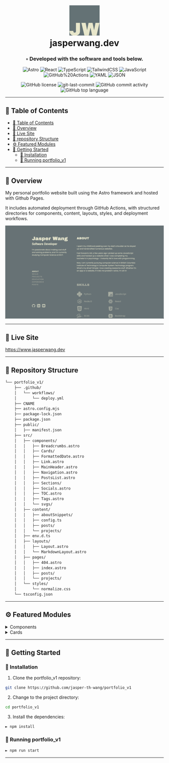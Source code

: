 <div align="center">
<h1 align="center">
<img src="./public/favicon-96x96.png" width="96" />
<br>jasperwang.dev</h1>
<h3>◦ Developed with the software and tools below.</h3>

<p align="center">
<img src="https://img.shields.io/badge/Astro-FF5D01.svg?style=flat-square&logo=Astro&logoColor=white" alt="Astro" />
<img src="https://img.shields.io/badge/React-20232A?style=flat-square&logo=react&logoColor=61DAFB" alt="React" />
<img src="https://img.shields.io/badge/TypeScript-3178C6.svg?style=flat-square&logo=TypeScript&logoColor=white" alt="TypeScript" />
<img src="https://img.shields.io/badge/Tailwind_CSS-38B2AC?style=flat-square&logo=tailwind-css&logoColor=white" alt="TailwindCSS" />
<img src="https://img.shields.io/badge/JavaScript-F7DF1E.svg?style=flat-square&logo=JavaScript&logoColor=black" alt="JavaScript" />
<img src="https://img.shields.io/badge/GitHub%20Actions-2088FF.svg?style=flat-square&logo=GitHub-Actions&logoColor=white" alt="GitHub%20Actions" />
<img src="https://img.shields.io/badge/YAML-CB171E.svg?style=flat-square&logo=YAML&logoColor=white" alt="YAML" />
<img src="https://img.shields.io/badge/JSON-000000.svg?style=flat-square&logo=JSON&logoColor=white" alt="JSON" />
</p>
<img src="https://img.shields.io/github/license/jasper-th-wang/portfolio_v1?style=flat-square&color=5D6D7E" alt="GitHub license" />
<img src="https://img.shields.io/github/last-commit/jasper-th-wang/portfolio_v1?style=flat-square&color=5D6D7E" alt="git-last-commit" />
<img src="https://img.shields.io/github/commit-activity/m/jasper-th-wang/portfolio_v1?style=flat-square&color=5D6D7E" alt="GitHub commit activity" />
<img src="https://img.shields.io/github/languages/top/jasper-th-wang/portfolio_v1?style=flat-square&color=5D6D7E" alt="GitHub top language" />
</div>

---

## 📖 Table of Contents

- [📖 Table of Contents](#-table-of-contents)
- [📍 Overview](#-overview)
- [🎈 Live Site](#-live-site)
- [📂 repository Structure](#-repository-structure)
- [⚙️ Featured Modules](#-featured-modules)
- [🚀 Getting Started](#-getting-started)
  - [🔧 Installation](#-installation)
  - [🤖 Running portfolio_v1](#-running-portfolio_v1)

---

## 📍 Overview

My personal portfolio website built using the Astro framework and hosted with Github Pages.

It includes automated deployment through GitHub Actions, with structured directories for components, content, layouts, styles, and deployment workflows.

<img src="./src/assets/images/portfolio.png" alt="my portfolio page" />

---

## 🎈 Live Site

https://www.jasperwang.dev

---

## 📂 Repository Structure

```sh
└── portfolio_v1/
    ├── .github/
    │   └── workflows/
    │       └── deploy.yml
    ├── CNAME
    ├── astro.config.mjs
    ├── package-lock.json
    ├── package.json
    ├── public/
    │   ├── manifest.json
    ├── src/
    │   ├── components/
    │   │   ├── Breadcrumbs.astro
    │   │   ├── Cards/
    │   │   ├── FormattedDate.astro
    │   │   ├── Link.astro
    │   │   ├── MainHeader.astro
    │   │   ├── Navigation.astro
    │   │   ├── PostsList.astro
    │   │   ├── Sections/
    │   │   ├── Socials.astro
    │   │   ├── TOC.astro
    │   │   ├── Tags.astro
    │   │   └── svgs/
    │   ├── content/
    │   │   ├── aboutSnippets/
    │   │   ├── config.ts
    │   │   ├── posts/
    │   │   └── projects/
    │   ├── env.d.ts
    │   ├── layouts/
    │   │   ├── Layout.astro
    │   │   └── MarkdownLayout.astro
    │   ├── pages/
    │   │   ├── 404.astro
    │   │   ├── index.astro
    │   │   ├── posts/
    │   │   └── projects/
    │   └── styles/
    │       └── normalize.css
    └── tsconfig.json

```

---

## ⚙️ Featured Modules

<details closed><summary>Components</summary>

| File                                                                                                               | Summary                                                                                                                                                                                                                                                                                                                                                                                                                                                                                                              |
| ------------------------------------------------------------------------------------------------------------------ | -------------------------------------------------------------------------------------------------------------------------------------------------------------------------------------------------------------------------------------------------------------------------------------------------------------------------------------------------------------------------------------------------------------------------------------------------------------------------------------------------------------------- |
| [Link.astro](https://github.com/jasper-th-wang/portfolio_v1/blob/main/src/components/Link.astro)                   | The `Link.astro` component generates an anchor tag with customizable text and URL, which includes an arrow icon indicating a redirect or link. If the `redirect` prop is true, a `RedirectArrow` icon is displayed; otherwise, a `LinkArrow` is used. Style rules enhance the visual interaction, such as color changes and icon movement on hover, and specific styles are applied for wider screens using media queries.                                                                                           |
| [PostsList.astro](https://github.com/jasper-th-wang/portfolio_v1/blob/main/src/components/PostsList.astro)         | The `PostsList.astro` component generates a styled list of post links for a static site. It imports `CollectionEntry` from Astro and `FormattedDate` for date formatting. The `posts` array from props, each representing a post, is mapped to list items (`<li>`) containing an anchor (`<a>`) that links to the post's URL (using the slug) and displays the post title alongside the formatted publication date. Style rules ensure list items have no bullets and are spaced, with flex layout for post details. |
| [Navigation.astro](https://github.com/jasper-th-wang/portfolio_v1/blob/main/src/components/Navigation.astro)       | The `Navigation.astro` component dynamically generates a navigation menu from a list of strings provided as props. Each navigation item is transformed into an uppercase link with a hover effect, pointing to an anchor on the page. The menu is designed to be hidden on screens smaller than 1024px width and becomes visible on larger screens, adhering to responsive design principles. The CSS included defines styling for the menu and applies transitions to the navigation items.                         |
| [FormattedDate.astro](https://github.com/jasper-th-wang/portfolio_v1/blob/main/src/components/FormattedDate.astro) | The `FormattedDate.astro` component receives a `date` prop, converts it into an ISO string for the `datetime` attribute, and displays it in a human-readable format (e.g., Jan 1, 2021) within a `time` HTML element. This format is localized to English (US) with abbreviated month names and numeric years and days. This component is part of a larger portfolio project structured with content, styling, and automated deployment workflow.                                                                    |
| [Socials.astro](https://github.com/jasper-th-wang/portfolio_v1/blob/main/src/components/Socials.astro)             | The `Socials.astro` component creates a social media icon bar with links to GitHub, LinkedIn, and email. Each icon is imported as an Astro component and wraps an anchor tag directing users to respective URLs, with these actions opening in a new tab. The component is styled to be a flexible row with hover effects, enhancing icon visibility on mouseover.                                                                                                                                                   |
| [TOC.astro](https://github.com/jasper-th-wang/portfolio_v1/blob/main/src/components/TOC.astro)                     | The `TOC.astro` component generates a table of contents (TOC) from markdown content, including headings up to the third level. It converts markdown to an abstract syntax tree (MDAST), extracts the TOC, and then renders it as HTML. If no headings are found, it logs an error and indicates that no headings are present. The TOC is styled to be hidden on small screens and visible on screens wider than 1024 pixels.                                                                                         |
| [Breadcrumbs.astro](https://github.com/jasper-th-wang/portfolio_v1/blob/main/src/components/Breadcrumbs.astro)     | The code defines a Breadcrumbs component for a web application using the Astro framework. It creates navigation links from the current URL path, transforming each segment into a clickable breadcrumb, while the first crumb always represents Home. It ensures the last crumb is styled as the current page and places dividers between crumbs. The styling specifies the appearance and behavior of the breadcrumbs, with dynamic color changes on hover and for the current link.                                |
| [MainHeader.astro](https://github.com/jasper-th-wang/portfolio_v1/blob/main/src/components/MainHeader.astro)       | The `MainHeader.astro` component dynamically renders a page header with optional title, subtitle, and details, varying its presentation based on the `isHome` prop. On the homepage, it includes a navigation bar and social media links. For other pages, it displays breadcrumbs. Additionally, it can show a Table of Contents if `content` is provided. Styling adapts for large screens, with a sticky header for widescreen displays and differing layouts between the homepage and other pages.               |
| [Tags.astro](https://github.com/jasper-th-wang/portfolio_v1/blob/main/src/components/Tags.astro)                   | The `Tags.astro` component takes an array of `tags` as a prop and maps over them to display each tag as an inline element with a specific styling. It features a wrapping container with flex display and a set gap, alongside styled tag elements with a border and border-radius, creating a visual group of tags often used for categorizing content like projects or blog posts in a portfolio website.                                                                                                          |

</details>

<details closed><summary>Cards</summary>

| File                                                                                                                 | Summary                                                                                                                                                                                                                                                                                                                                                                                                                                                                      |
| -------------------------------------------------------------------------------------------------------------------- | ---------------------------------------------------------------------------------------------------------------------------------------------------------------------------------------------------------------------------------------------------------------------------------------------------------------------------------------------------------------------------------------------------------------------------------------------------------------------------- |
| [ResumeCard.astro](https://github.com/jasper-th-wang/portfolio_v1/blob/main/src/components/Cards/ResumeCard.astro)   | The `ResumeCard.astro` component presents an individual's professional experience entry with a style definition, taking `timespan`, `title`, `organization`, and an optional `description` as props, and rendering them within a card-like structure. If `description` is provided, it will be displayed in a paragraph tag. The embedded stylesheet sets visual aspects of the card such as margins, font style, and opacity.                                               |
| [ProjectCard.astro](https://github.com/jasper-th-wang/portfolio_v1/blob/main/src/components/Cards/ProjectCard.astro) | The `ProjectCard.astro` component renders a project card with a customizable class, an image, and project information including title, description, optional GitHub and live link URLs, an optional blog post link, and tags. It uses a `Link` component for navigation and local styling to structure its layout, which is primarily for display in a portfolio context. The props allow for optional inputs, and the card is styled to fit well within a portfolio layout. |

</details>

---

## 🚀 Getting Started

### 🔧 Installation

1. Clone the portfolio_v1 repository:

```sh
git clone https://github.com/jasper-th-wang/portfolio_v1
```

2. Change to the project directory:

```sh
cd portfolio_v1
```

3. Install the dependencies:

```sh
► npm install
```

### 🤖 Running portfolio_v1

```sh
► npm run start
```

---
